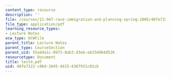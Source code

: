 ```yaml
---
content_type: resource
description: ''
file: /courses/11-947-race-immigration-and-planning-spring-2005/407e7322c80d2645d4156367931c01cb_lect4.pdf
file_type: application/pdf
learning_resource_types:
- Lecture Notes
ocw_type: OCWFile
parent_title: Lecture Notes
parent_type: CourseSection
parent_uid: 55a44a1c-0972-8ab3-d3eb-e633dd64d526
resourcetype: Document
title: lect4.pdf
uid: 407e7322-c80d-2645-d415-6367931c01cb
---
```

